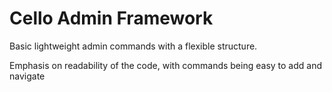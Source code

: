 # Cello Admin Framework

Basic lightweight admin commands with a flexible structure. 

Emphasis on readability of the code, with commands being easy to add and navigate